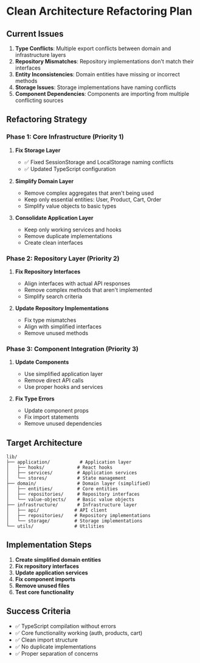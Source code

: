 # Clean Architecture Refactoring Plan

## Current Issues
1. **Type Conflicts**: Multiple export conflicts between domain and infrastructure layers
2. **Repository Mismatches**: Repository implementations don't match their interfaces
3. **Entity Inconsistencies**: Domain entities have missing or incorrect methods
4. **Storage Issues**: Storage implementations have naming conflicts
5. **Component Dependencies**: Components are importing from multiple conflicting sources

## Refactoring Strategy

### Phase 1: Core Infrastructure (Priority 1)
1. **Fix Storage Layer**
   - ✅ Fixed SessionStorage and LocalStorage naming conflicts
   - ✅ Updated TypeScript configuration

2. **Simplify Domain Layer**
   - Remove complex aggregates that aren't being used
   - Keep only essential entities: User, Product, Cart, Order
   - Simplify value objects to basic types

3. **Consolidate Application Layer**
   - Keep only working services and hooks
   - Remove duplicate implementations
   - Create clean interfaces

### Phase 2: Repository Layer (Priority 2)
1. **Fix Repository Interfaces**
   - Align interfaces with actual API responses
   - Remove complex methods that aren't implemented
   - Simplify search criteria

2. **Update Repository Implementations**
   - Fix type mismatches
   - Align with simplified interfaces
   - Remove unused methods

### Phase 3: Component Integration (Priority 3)
1. **Update Components**
   - Use simplified application layer
   - Remove direct API calls
   - Use proper hooks and services

2. **Fix Type Errors**
   - Update component props
   - Fix import statements
   - Remove unused dependencies

## Target Architecture

```
lib/
├── application/           # Application layer
│   ├── hooks/            # React hooks
│   ├── services/         # Application services
│   └── stores/           # State management
├── domain/               # Domain layer (simplified)
│   ├── entities/         # Core entities
│   ├── repositories/     # Repository interfaces
│   └── value-objects/    # Basic value objects
├── infrastructure/       # Infrastructure layer
│   ├── api/             # API client
│   ├── repositories/    # Repository implementations
│   └── storage/         # Storage implementations
└── utils/               # Utilities
```

## Implementation Steps

1. **Create simplified domain entities**
2. **Fix repository interfaces**
3. **Update application services**
4. **Fix component imports**
5. **Remove unused files**
6. **Test core functionality**

## Success Criteria
- ✅ TypeScript compilation without errors
- ✅ Core functionality working (auth, products, cart)
- ✅ Clean import structure
- ✅ No duplicate implementations
- ✅ Proper separation of concerns 